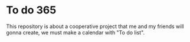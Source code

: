 # To do 365
This repository is about a cooperative project that me and my friends will gonna create, we must make a calendar with "To do list".
